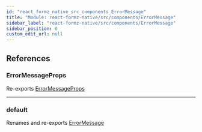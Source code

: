 ```yaml
---
id: "react_formz_native_src_components_ErrorMessage"
title: "Module: react-formz-native/src/components/ErrorMessage"
sidebar_label: "react-formz-native/src/components/ErrorMessage"
sidebar_position: 0
custom_edit_url: null
---
```


## References

### ErrorMessageProps

Re-exports [ErrorMessageProps](../interfaces/react_formz_native_src_components_ErrorMessage_ErrorMessage_types.ErrorMessageProps.md)

___

### default

Renames and re-exports [ErrorMessage](react_formz_native_src_components_ErrorMessage_ErrorMessage.md#errormessage)
